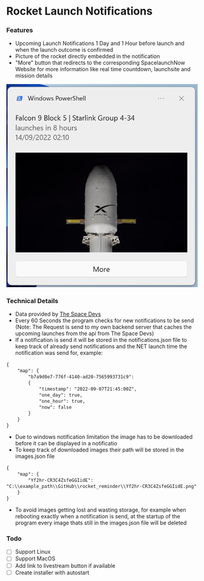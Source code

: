 # Rocket Launch Notifications

### Features

- Upcoming Launch Notifications 1 Day and 1 Hour before launch and when the launch outcome is confirmed
- Picture of the rocket directly embedded in the notification
- "More" button that redirects to the corresponding SpacelaunchNow Website for more information like real time countdown, launchsite and mission details

![image](./example_image.png)
  

### Technical Details

- Data provided by [The Space Devs](https://thespacedevs.com/)
- Every 60 Seconds the program checks for new notifications to be send (Note: The Request is send to my own backend server that caches the upcoming launches from the api from The Space Devs)
- If a notification is send it will be stored in the notifications.json file to keep track of already send notifications and the NET launch time the notification was send for, example:

```json5
{
    "map": {
        "b7a9d0e7-776f-4140-ad20-7565993731c9":
        {
            "timestamp": "2022-09-07T21:45:00Z",
            "one_day": true,
            "one_hour": true,
            "now": false
        }
    }
}
```

- Due to windows notification limitation the image has to be downloaded before it can be displayed in a notificatio
- To keep track of downloaded images their path will be stored in the images.json file

```json5
{
    "map": {
        "Yf2hr-CR3C4ZsfeGGIidE": "C:\\example_path\\GitHub\\rocket_reminder\\Yf2hr-CR3C4ZsfeGGIidE.png"
    }
}
```

- To avoid images getting lost and wasting storage, for example when rebooting exactly when a notification is send, at the startup of the program every image thats still in the images.json file will be deleted

### Todo

  - [ ] Support Linux
  - [ ] Support MacOS
  - [ ] Add link to livestream button if available
  - [ ] Create installer with autostart